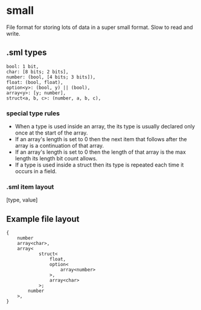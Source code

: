 # small
File format for storing lots of data in a super small format. Slow to read and write.

## .sml types
```
bool: 1 bit,
char: [8 bits; 2 bits],
number: (bool, [4 bits; 3 bits]),
float: (bool, float),
option<y>: (bool, y) || (bool),
array<y>: [y; number],
struct<a, b, c>: (number, a, b, c),
```

### special type rules
- When a type is used inside an array, the its type is usually declared only once at the start of the array.
- If an array's length is set to 0 then the next item that follows after the array is a continuation of that array.
- If an array's length is set to 0 then the length of that array is the max length its length bit count allows.
- If a type is used inside a struct then its type is repeated each time it occurs in a field.

### .sml item layout
[type, value]

## Example file layout
```
{
    number
    array<char>,
    array<
            struct<
                float, 
                option<
                    array<number>
                >, 
                array<char>
            >;
        number
    >,    
}
```
